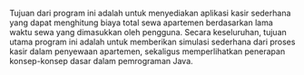 Tujuan dari program ini adalah untuk menyediakan aplikasi kasir sederhana yang dapat menghitung biaya total sewa apartemen berdasarkan lama waktu sewa yang dimasukkan oleh pengguna.
Secara keseluruhan, tujuan utama program ini adalah untuk memberikan simulasi sederhana dari proses kasir dalam penyewaan apartemen, sekaligus memperlihatkan penerapan konsep-konsep dasar dalam pemrograman Java.